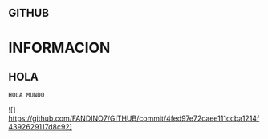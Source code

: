 ## GITHUB
# INFORMACION
## HOLA 
```
HOLA MUNDO
````
![] https://github.com/FANDINO7/GITHUB/commit/4fed97e72caee111ccba1214f4392629117d8c92]
